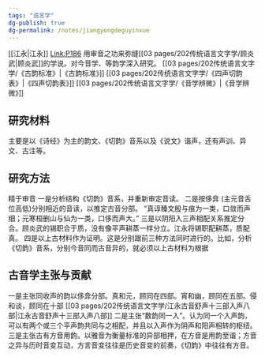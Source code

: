 ```yaml
---
tags: "语言学"
dg-publish: true
dg-permalink: /notes/jiangyongdeguyinxue
---
```

[[江永\|江永]]
[Link:P186](zotero://open-pdf/library/items/NXCWTZGN?page=186&annotation=BAQE8UP6)
用审音之功来弥缝[[03 pages/202传统语言文字学/顾炎武\|顾炎武]]的学说。对今音学、等韵学深入研究。
[[03 pages/202传统语言文字学/《古韵标准》\|《古韵标准》]] [[03 pages/202传统语言文字学/《四声切韵表》\|《四声切韵表》]] [[03 pages/202传统语言文字学/《音学辨微》\|《音学辨微》]]
## 研究材料
主要是以《诗经》为主的韵文、《切韵》音系以及《说文》谐声，还有声训、异文、古注等。
## 研究方法
精于审音
一是分析结构《切韵》音系，并重新审定音读。
二是按侈弇 (主元音舌位高低)分别相近的音读，以推定古音分部。
“真谆臻文殷与痕为一类，口敛而声细；元寒桓删山与仙为一类，口侈而声大。”
三是以阴阳入三声相配关系推定分合。顾炎武的锡职合于质，没有像平声耕蒸一样分立。江永将锡职配耕蒸，质配真。
四是以上古材料作为证明。这是分别跟前三种方法同时进行的。比如，分析《切韵》音系，分别今音同而古音异的，就必须以上古材料为根据
## 古音学主张与贡献
一是主张同收声的韵以侈弇分部。真和元，顾同在四部。宵和幽，顾同在五部。侵和谈，顾同在十部
[[03 pages/202传统语言文字学/江永古音舒声十三部入声八部\|江永古音舒声十三部入声八部]]
二是主张“数韵同一入”。认为同一个入声韵，可以有两个或三个平声韵共同与之相配，并且以入声作为阴声和阳声相转的枢纽。
三是主张古有方音用韵。以雅音为衡量标准的异部相押，在方音是用韵至谐；方音之异与历时音变互动，方言音变往往是历史音变的前奏，《切韵》中往往有方音。

 
